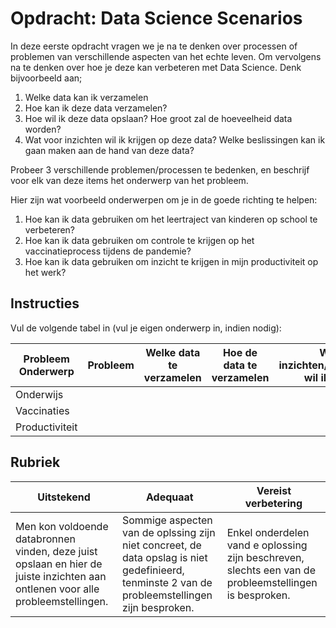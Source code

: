 # Opdracht: Data Science Scenarios

In deze eerste opdracht vragen we je na te denken over processen of problemen van verschillende aspecten van het echte leven. Om vervolgens na te denken over hoe je deze kan verbeteren met Data Science. Denk bijvoorbeeld aan;

1. Welke data kan ik verzamelen
2. Hoe kan ik deze data verzamelen?
3. Hoe wil ik deze data opslaan? Hoe groot zal de hoeveelheid data worden?
4. Wat voor inzichten wil ik krijgen op deze data? Welke beslissingen kan ik gaan maken aan de hand van deze data?

Probeer 3 verschillende problemen/processen te bedenken, en beschrijf voor elk van deze items het onderwerp van het probleem.

Hier zijn wat voorbeeld onderwerpen om je in de goede richting te helpen:

1. Hoe kan ik data gebruiken om het leertraject van kinderen op school te verbeteren?
2. Hoe kan ik data gebruiken om controle te krijgen op het vaccinatieprocess tijdens de pandemie?
3. Hoe kan ik data gebruiken om inzicht te krijgen in mijn productiviteit op het werk?


## Instructies

Vul de volgende tabel in (vul je eigen onderwerp in, indien nodig):

| Probleem Onderwerp | Probleem | Welke data te verzamelen | Hoe de data te verzamelen | Welke inzichten/beslissingen wil ik maken | 
|----------------|---------|-----------------------|-----------------------|--------------------------------------|
| Onderwijs | | | | |
| Vaccinaties | | | | |
| Productiviteit | | | | |

## Rubriek

Uitstekend | Adequaat | Vereist verbetering
--- | --- | -- |
Men kon voldoende databronnen vinden, deze juist opslaan en hier de juiste inzichten aan ontlenen voor alle probleemstellingen. | Sommige aspecten van de oplssing zijn niet concreet, de data opslag is niet gedefinieerd, tenminste 2 van de probleemstellingen zijn besproken. | Enkel onderdelen vand e oplossing zijn beschreven, slechts een van de probleemstellingen is besproken.
